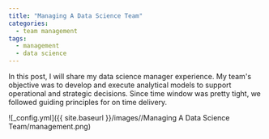 ```yaml
---
title: "Managing A Data Science Team"
categories:
  - team management
tags:
  - management
  - data science
--- 
```


In this post, I will share my data science manager experience. My team's objective
was to develop and execute analytical models to support operational and
strategic decisions. Since time window was pretty tight,
we followed guiding principles for on time delivery. 

![_config.yml]({{ site.baseurl }}/images//Managing A Data Science Team/management.png)
